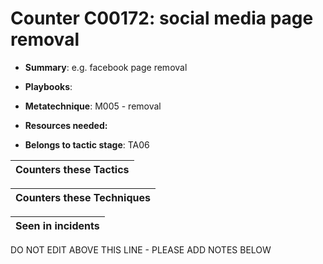 # Counter C00172: social media page removal

* **Summary**: e.g. facebook page removal

* **Playbooks**: 

* **Metatechnique**: M005 - removal

* **Resources needed:** 

* **Belongs to tactic stage**: TA06


| Counters these Tactics |
| ---------------------- |



| Counters these Techniques |
| ------------------------- |



| Seen in incidents |
| ----------------- |


DO NOT EDIT ABOVE THIS LINE - PLEASE ADD NOTES BELOW